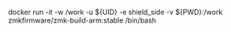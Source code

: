 docker run -it -w /work -u ${UID} -e shield_side -v ${PWD}:/work zmkfirmware/zmk-build-arm:stable /bin/bash
